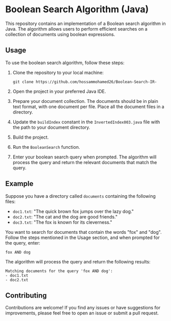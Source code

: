 # Boolean Search Algorithm (Java)

This repository contains an implementation of a Boolean search algorithm in Java. The algorithm allows users to perform efficient searches on a collection of documents using boolean expressions.

## Usage

To use the boolean search algorithm, follow these steps:

1. Clone the repository to your local machine:

   ```
   git clone https://github.com/hossammohamed26/Boolean-Search-IR-
   ```

2. Open the project in your preferred Java IDE.

3. Prepare your document collection. The documents should be in plain text format, with one document per file. Place all the document files in a directory.

4. Update the `buildIndex` constant in the `InvertedIndex003.java` file with the path to your document directory.

5. Build the project.

6. Run the `BooleanSearch` function.

7. Enter your boolean search query when prompted. The algorithm will process the query and return the relevant documents that match the query.

## Example

Suppose you have a directory called `documents` containing the following files:

- `doc1.txt`: "The quick brown fox jumps over the lazy dog."
- `doc2.txt`: "The cat and the dog are good friends."
- `doc3.txt`: "The fox is known for its cleverness."

You want to search for documents that contain the words "fox" and "dog". Follow the steps mentioned in the Usage section, and when prompted for the query, enter:

```
fox AND dog
```

The algorithm will process the query and return the following results:

```
Matching documents for the query 'fox AND dog':
- doc1.txt
- doc2.txt
```

## Contributing

Contributions are welcome! If you find any issues or have suggestions for improvements, please feel free to open an issue or submit a pull request.
